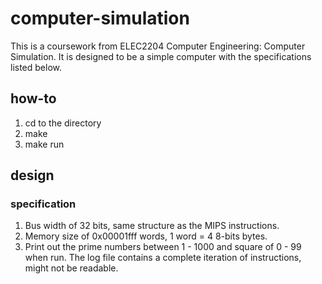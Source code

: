 # computer-simulation
This is a coursework from ELEC2204 Computer Engineering: Computer Simulation. It is designed to be a simple computer with the specifications listed below.

## how-to
1. cd to the directory
2. make
3. make run

## design
### specification
1. Bus width of 32 bits, same structure as the MIPS instructions.
2. Memory size of 0x00001fff words, 1 word = 4 8-bits bytes.
3. Print out the prime numbers between 1 - 1000 and square of 0 - 99 when run. The log file contains a complete iteration of instructions, might not be readable.
